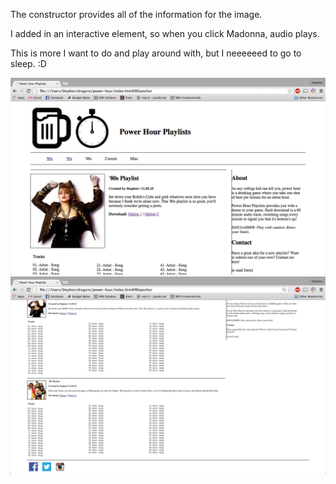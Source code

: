 The constructor provides all of the information for the image.

I added in an interactive element, so when you click Madonna, audio plays.

This is more I want to do and play around with, but I neeeeeed to go to sleep. :D

![Screenshot 1](power_screenshot1.png)
![Screenshot 2](power_screenshot2.png)
